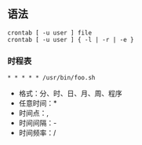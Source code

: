 ## 语法

```shell
crontab [ -u user ] file
crontab [ -u user ] { -l | -r | -e }
```

### 时程表

```
* * * * * /usr/bin/foo.sh
```

- 格式：分、时、日、月、周、程序
- 任意时间：*
- 时间点：,
- 时间间隔：-
- 时间频率：/